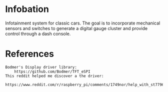 # Infobation
Infotainment system for classic cars. The goal is to incorporate mechanical sensors and switches to generate a digital gauge cluster and provide control through a dash console.

# References
    Bodmer's Display driver library:
        https://github.com/Bodmer/TFT_eSPI
    This reddit helped me discover a the driver:
        https://www.reddit.com/r/raspberry_pi/comments/1749nor/help_with_st7796s_tft_display_and_raspberry_pi/